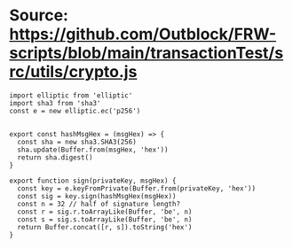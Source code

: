 # Source: https://github.com/Outblock/FRW-scripts/blob/main/transactionTest/src/utils/crypto.js

```
import elliptic from 'elliptic'
import sha3 from 'sha3'
const e = new elliptic.ec('p256')


export const hashMsgHex = (msgHex) => {
  const sha = new sha3.SHA3(256)
  sha.update(Buffer.from(msgHex, 'hex'))
  return sha.digest()
}

export function sign(privateKey, msgHex) {
  const key = e.keyFromPrivate(Buffer.from(privateKey, 'hex'))
  const sig = key.sign(hashMsgHex(msgHex))
  const n = 32 // half of signature length?
  const r = sig.r.toArrayLike(Buffer, 'be', n)
  const s = sig.s.toArrayLike(Buffer, 'be', n)
  return Buffer.concat([r, s]).toString('hex')
}

```